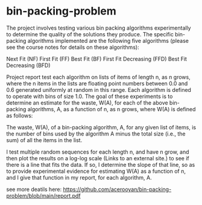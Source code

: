 # bin-packing-problem
The project involves testing various bin packing algorithms experimentally to determine the quality of the solutions they produce. The specific bin-packing algorithms implemented are the following five algorithms (please see the course notes for details on these algorithms):

Next Fit (NF)
First Fit (FF)
Best Fit (BF)
First Fit Decreasing (FFD)
Best Fit Decreasing (BFD)



Project report test each algorithm on lists of items of length n, as n grows, where the n items in the lists are floating point numbers between 0.0 and 0.6 generated uniformly at random in this range. Each algorithm is defined to operate with bins of size 1.0. The goal of these experiments is to determine an estimate for the waste, W(A), for each of the above bin-packing algorithms, A, as a function of n, as n grows, where W(A) is defined as follows:

The waste, W(A), of a bin-packing algorithm, A, for any given list of items, is the number of bins used by the algorithm A minus the total size (i.e., the sum) of all the items in the list.

I test multiple random sequences for each length n, and have n grow, and then plot the results on a log-log scale (Links to an external site.) to see if there is a line that fits the data. If so, I determine the slope of that line, so as to provide experimental evidence for estimating W(A) as a function of n, and I give that function in my report, for each algorithm, A.

see more deatils here: https://github.com/acerooyan/bin-packing-problem/blob/main/report.pdf
